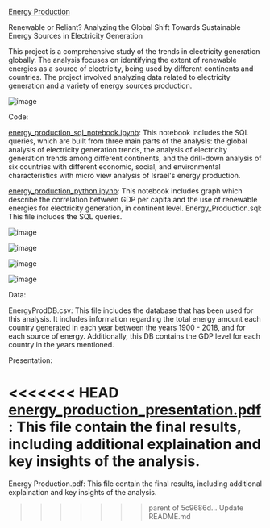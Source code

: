 [Energy Production ](https://github.com/SapirBenHamo/EnergyProduction/files/10756465/Energy.production.pdf)

Renewable or Reliant? Analyzing the Global Shift Towards Sustainable Energy Sources in Electricity Generation

This project is a comprehensive study of the trends in electricity generation globally. The analysis focuses on identifying the extent of renewable energies as a source of electricity, being used by different continents and countries. The project involved analyzing data related to electricity generation and a variety of energy sources production.

![image](https://user-images.githubusercontent.com/113616529/219387622-ec414d75-2423-4c1e-9558-be5b3377ca81.png)


Code:

[energy_production_sql_notebook.ipynb](https://github.com/SapirBenHamo/EnergyProduction/blob/main/energy_production_sql_notebook.ipynb): This notebook includes the SQL queries, which are built from three main parts of the analysis: the global analysis of electricity generation trends,  the analysis of electricity generation trends among different continents, and the drill-down analysis of six countries with different economic, social, and environmental characteristics with micro view analysis of Israel's energy production.

[energy_production_python.ipynb](https://github.com/SapirBenHamo/EnergyProduction/blob/main/energy_production_python.ipynb): This notebook includes graph which describe the correlation between GDP per capita and the use of renewable energies for electricity generation, in continent level.
Energy_Production.sql: This file includes the SQL queries.

![image](https://user-images.githubusercontent.com/113616529/219388256-d83df85f-26a8-487b-9d6a-8833df7b47a4.png)

![image](https://user-images.githubusercontent.com/113616529/219388475-8880e9b3-648f-4baa-b974-b31ed2977ae7.png)

![image](https://user-images.githubusercontent.com/113616529/219388578-1db58024-7481-42ac-9ea9-680e3ece1319.png)

![image](https://user-images.githubusercontent.com/113616529/219388644-0c2a9359-0053-4d06-a9d6-13f06ff2005b.png)


Data:

EnergyProdDB.csv: This file includes the database that has been used for this analysis. It includes information regarding the total energy amount each country generated in each year between the years 1900 - 2018, and for each source of energy. Additionally, this DB contains the GDP level for each country in the years mentioned.

Presentation:

<<<<<<< HEAD
[energy_production_presentation.pdf](https://github.com/SapirBenHamo/EnergyProduction/blob/main/energy_production_presentation.pdf): This file contain the final results, including additional explaination and key insights of the analysis.
=======
Energy Production.pdf: This file contain the final results, including additional explaination and key insights of the analysis.
>>>>>>> parent of 5c9686d... Update README.md

